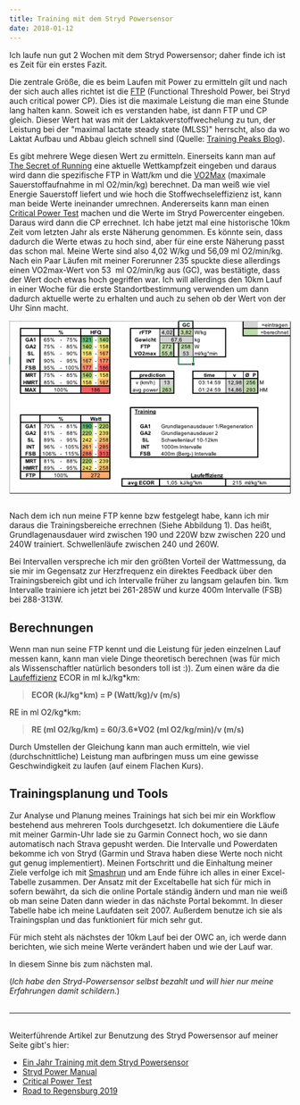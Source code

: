 ```yaml
---
title: Training mit dem Stryd Powersensor
date: 2018-01-12
---
```


Ich laufe nun gut 2 Wochen mit dem Stryd Powersensor; daher finde ich ist es Zeit für ein erstes Fazit.

Die zentrale Größe, die es beim Laufen mit Power zu ermitteln gilt und nach der sich auch alles richtet ist die <a href='https://hetgeheimvanhardlopen.nl/wp-content/uploads/2016/10/8.-Determine-your-FTP-and-your-training-zones-1.pdf' class='external' target='_blank' rel='noopener'>FTP</a> (Functional Threshold Power, bei Stryd auch critical power CP). Dies ist die maximale Leistung die man eine Stunde lang halten kann. Soweit ich es verstanden habe, ist dann FTP und CP gleich. Dieser Wert hat was mit der Laktakverstoffwechelung zu tun, der Leistung bei der "maximal lactate steady state (MLSS)" herrscht, also da wo Laktat Aufbau und Abbau gleich schnell sind (Quelle: <a href='https://www.trainingpeaks.com/blog/introduction-of-the-new-time-to-exhaustion-metric-in-wko4/' class='external' target='_blank' rel='noopener'>Training Peaks Blog</a>).

Es gibt mehrere Wege diesen Wert zu ermitteln. Einerseits kann man auf <a href='http://thesecretofrunning.com' class='external' target='_blank' rel='noopener'>The Secret of Running</a> eine aktuelle Wettkampfzeit eingeben und daraus wird dann die spezifische FTP in Watt/km und die <a href='https://de.wikipedia.org/wiki/Maximale_Sauerstoffaufnahme' class='external' target='_blank' rel='noopener'>VO2Max</a> (maximale Sauerstoffaufnahme in ml O2/min/kg) berechnet. Da man weiß wie viel Energie Sauerstoff liefert und wie hoch die Stoffwechseleffizienz ist, kann man beide Werte ineinander umrechnen. Andererseits kann man einen <a href='https://support.stryd.com/hc/en-us/articles/115003989074-How-do-I-perform-a-critical-power-test-and-get-my-critical-power-and-zones-' class='external' target='_blank' rel='noopener'>Critical Power Test</a> machen und die Werte im Stryd Powercenter eingeben. Daraus wird dann die CP errechnet. Ich habe jetzt mal eine historische 10km Zeit vom letzten Jahr als erste Näherung genommen. Es könnte sein, dass dadurch die Werte etwas zu hoch sind, aber für eine erste Näherung passt das schon mal. Meine Werte sind also 4,02 W/kg und 56,09 ml O2/min/kg. Nach ein Paar Läufen mit meiner Forerunner 235 spuckte diese allerdings einen VO2max-Wert von 53  ml O2/min/kg aus (GC), was bestätigte, dass der Wert doch etwas hoch gegriffen war. Ich will allerdings den 10km Lauf in einer Woche für die erste Standortbestimmung verwenden um dann dadurch aktuelle werte zu erhalten und auch zu sehen ob der Wert von der Uhr Sinn macht.

[<img src='/assets/images/Screen-Shot-2018-01-30-at-08.38.37.png' class='w-4/5' align='center'/>](/assets/images/Screen-Shot-2018-01-30-at-08.38.37.png)<br><br>

Nach dem ich nun meine FTP kenne bzw festgelegt habe, kann ich mir daraus die Trainingsbereiche errechnen (Siehe Abbildung 1). Das heißt, Grundlagenausdauer wird zwischen 190 und 220W bzw zwischen 220 und 240W trainiert. Schwellenläufe zwischen 240 und 260W.

Bei Intervallen verspreche ich mir den größten Vorteil der Wattmessung, da sie mir im Gegensatz zur Herzfrequenz ein direktes Feedback über den Trainingsbereich gibt und ich Intervalle früher zu langsam gelaufen bin. 1km Intervalle trainiere ich jetzt bei 261-285W und kurze 400m Intervalle (FSB) bei 288-313W.

## Berechnungen

Wenn man nun seine FTP kennt und die Leistung für jeden einzelnen Lauf messen kann, kann man viele Dinge theoretisch berechnen (was für mich als Wissenschaftler natürlich besonders toll ist :)). Zum einen wäre da die <a href='https://thesecretofrunning.com/wp-content/uploads/2017/10/25.-The-impact-of-speed-on-the-running-economy-ECOR-and-RE.pdf' class='external' target='_blank' rel='noopener'>Laufeffizienz</a> ECOR in ml kJ/kg\*km:

> **ECOR (kJ/kg\*km) = P (Watt/kg)/v (m/s)**

RE in ml O2/kg\*km:

> **RE (ml O2/kg/km) = 60/3.6\*VO2 (ml O2/kg/min)/v (m/s)**

Durch Umstellen der Gleichung kann man auch ermitteln, wie viel (durchschnittliche) Leistung man aufbringen muss um eine gewisse Geschwindigkeit zu laufen (auf einem Flachen Kurs).

## Trainingsplanung und Tools

Zur Analyse und Planung meines Trainings hat sich bei mir ein Workflow bestehend aus mehreren Tools durchgesetzt. Ich dokumentiere die Läufe mit meiner Garmin-Uhr lade sie zu Garmin Connect hoch, wo sie dann automatisch nach Strava gepusht werden. Die Intervalle und Powerdaten bekomme ich von Stryd (Garmin und Strava haben diese Werte noch nicht gut genug implementiert). Meinen Fortschritt und die Einhaltung meiner Ziele verfolge ich mit <a href='http://smashrun.com' class='external' target='_blank' rel='noopener'>Smashrun</a> und am Ende führe ich alles in einer Excel-Tabelle zusammen. Der Ansatz mit der Exceltabelle hat sich für mich in sofern bewährt, da sich die online Portale ständig ändern und man nie weiß ob man seine Daten dann wieder in das nächste Portal bekommt. In dieser Tabelle habe ich meine Laufdaten seit 2007. Außerdem benutze ich sie als Trainingsplan und das funktioniert für mich sehr gut.

Für mich steht als nächstes der 10km Lauf bei der OWC an, ich werde dann berichten, wie sich meine Werte verändert haben und wie der Lauf war.

In diesem Sinne bis zum nächsten mal.

(_Ich habe den Stryd-Powersensor selbst bezahlt und will hier nur meine Erfahrungen damit schildern._)
<br><br>

---

<br>
Weiterführende Artikel zur Benutzung des Stryd Powersensor auf meiner Seite gibt's hier:

-   [Ein Jahr Training mit dem Stryd Powersensor](/posts/2018-12-06-ein-jahr-training-mit-dem-stryd-powersensor/)
-   [Stryd Power Manual](/posts/2018-03-02-stryd-power-manual-download/)
-   [Critical Power Test](posts/2018-02-06-critical-power-test/)
-   [Road to Regensburg 2019](/posts/2019-03-03-road-to-regensburg/)<br><br>

